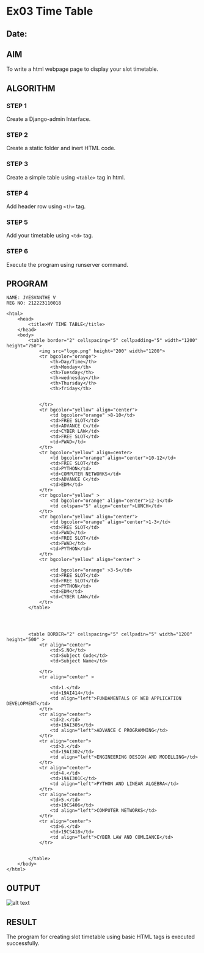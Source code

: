 # Ex03 Time Table
## Date:

## AIM
To write a html webpage page to display your slot timetable.

## ALGORITHM
### STEP 1
Create a Django-admin Interface.

### STEP 2
Create a static folder and inert HTML code.

### STEP 3
Create a simple table using ```<table>``` tag in html.

### STEP 4
Add header row using ```<th>``` tag.

### STEP 5
Add your timetable using ```<td>``` tag.

### STEP 6
Execute the program using runserver command.

## PROGRAM
```
NAME: JYESVANTHE V
REG NO: 212223110018
```

```
<html>
    <head>
        <title>MY TIME TABLE</title>
    </head>
    <body>
        <table border="2" cellspacing="5" cellpadding="5" width="1200" height="750">
            <img src="logo.png" height="200" width="1200">
            <tr bgcolor="orange">
                <th>Day/Time</th>
                <th>Monday</th>
                <th>Tuesday</th>
                <th>wednesday</th>
                <th>Thursday</th>
                <th>friday</th>

                
            </tr>
            <tr bgcolor="yellow" align="center">
                <td bgcolor="orange" >8-10</td>
                <td>FREE SLOT</td>
                <td>ADVANCE C</td>
                <td>CYBER LAW</td>
                <td>FREE SLOT</td>
                <td>FWAD</td>
            </tr>
            <tr bgcolor="yellow" align=center>
                <td bgcolor="orange" align="center">10-12</td>
                <td>FREE SLOT</td>
                <td>PYTHON</td>
                <td>COMPUTER NETWORKS</td>
                <td>ADVANCE C</td>
                <td>EDM</td>
            </tr>
            <tr bgcolor="yellow" >
                <td bgcolor="orange" align="center">12-1</td>
                <td colspan="5" align="center">LUNCH</td>
            </tr>
            <tr bgcolor="yellow" align="center">
                <td bgcolor="orange" align="center">1-3</td>
                <td>FREE SLOT</td>
                <td>FWAD</td>
                <td>FREE SLOT</td>
                <td>FWAD</td>
                <td>PYTHON</td>
            </tr>
            <tr bgcolor="yellow" align="center" >
            
                <td bgcolor="orange" >3-5</td>
                <td>FREE SLOT</td>
                <td>FREE SLOT</td>
                <td>PYTHON</td>
                <td>EDM</td>
                <td>CYBER LAW</td>
            </tr>
        </table>




        <table BORDER="2" cellspacing="5" cellpadin="5" width="1200" height="500" >
            <tr align="center">
                <td>S.NO</td>
                <td>Subject Code</td>
                <td>Subject Name</td>

            </tr>
            <tr align="center" >
                
                <td>1.</td>
                <td>19AI414</td>
                <td align="left">FUNDAMENTALS OF WEB APPLICATION DEVELOPMENT</td>
            </tr>
            <tr align="center">
                <td>2.</td>
                <td>19AI305</td>
                <td align="left">ADVANCE C PROGRAMMING</td>
            </tr>
            <tr align="center">
                <td>3.</td>
                <td>19AI302</td>
                <td align="left">ENGINEERING DESIGN AND MODELLING</td>
            </tr>
            <tr align="center">
                <td>4.</td>
                <td>19AI301C</td>
                <td align="left">PYTHON AND LINEAR ALGEBRA</td>
            </tr>
            <tr align="center">
                <td>5.</td>
                <td>19CS406</td>
                <td align="left">COMPUTER NETWORKS</td>
            </tr>
            <tr align="center">
                <td>6.</td>
                <td>19CS418</td>
                <td align="left">CYBER LAW AND COMLIANCE</td>
            </tr>
           

        </table>
    </body>
</html>
```

## OUTPUT
![alt text](<Screenshot 2024-03-15 024944.png>)

## RESULT
The program for creating slot timetable using basic HTML tags is executed successfully.
